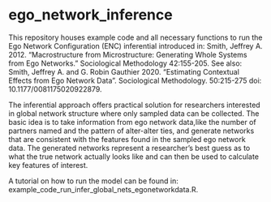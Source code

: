 # ego_network_inference

This repository houses example code and all necessary functions to run the Ego Network Configuration (ENC) inferential introduced in: Smith, Jeffrey A. 2012. “Macrostructure from Microstructure: Generating Whole Systems from Ego Networks.” Sociological Methodology 42:155-205. See also: Smith, Jeffrey A. and G. Robin Gauthier 2020. “Estimating Contextual Effects from Ego Network Data”. Sociological Methodology. 50:215-275 doi: 10.1177/0081175020922879.

The inferential approach offers practical solution for researchers interested in global network structure where only sampled data can be collected. The basic idea is to take information from ego network data,like the number of partners named and the pattern of alter-alter ties, and generate networks that are consistent with the features found in the sampled ego network data. The generated networks represent a researcher’s best guess as to what the true network actually looks  like and can then be used to calculate key features of interest.

A tutorial on how to run the model can be found in: example_code_run_infer_global_nets_egonetworkdata.R. 
